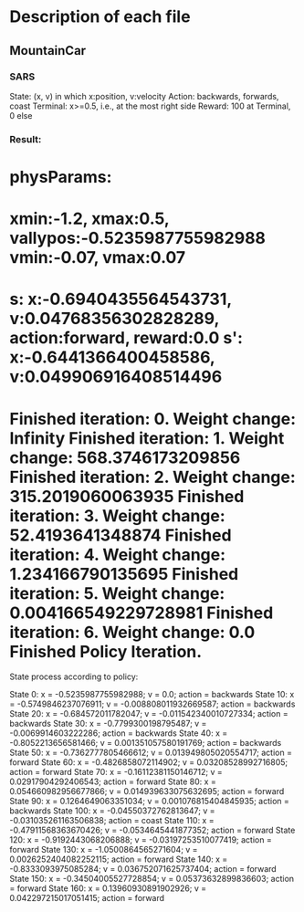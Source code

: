 # Description of each file

## MountainCar

### SARS
State: (x, v) in which x:position, v:velocity
Action: backwards, forwards, coast
Terminal: x>=0.5, i.e., at the most right side
Reward: 100 at Terminal, 0 else

### Result:
physParams:
===========================
xmin:-1.2, xmax:0.5, vallypos:-0.5235987755982988
vmin:-0.07, vmax:0.07
===========================
s: x:-0.6940435564543731, v:0.04768356302828289, action:forward, reward:0.0
s': x:-0.6441366400458586, v:0.049906916408514496
===========================
Finished iteration: 0. Weight change: Infinity
Finished iteration: 1. Weight change: 568.3746173209856
Finished iteration: 2. Weight change: 315.2019060063935
Finished iteration: 3. Weight change: 52.4193641348874
Finished iteration: 4. Weight change: 1.234166790135695
Finished iteration: 5. Weight change: 0.004166549229728981
Finished iteration: 6. Weight change: 0.0
Finished Policy Iteration.
===========================
State process according to policy:

State 0:	x = -0.5235987755982988;	v = 0.0;	action = backwards
State 10:	x = -0.5749846237076911;	v = -0.008808011932669587;	action = backwards
State 20:	x = -0.684572011782047;	v = -0.011542340010727334;	action = backwards
State 30:	x = -0.7799300198795487;	v = -0.0069914603222286;	action = backwards
State 40:	x = -0.8052213656581466;	v = 0.001351057580191769;	action = backwards
State 50:	x = -0.7362777805466612;	v = 0.013949805020554717;	action = forward
State 60:	x = -0.4826858072114902;	v = 0.03208528992716805;	action = forward
State 70:	x = -0.16112381150146712;	v = 0.02917904292406543;	action = forward
State 80:	x = 0.054660982956677866;	v = 0.014939633075632695;	action = forward
State 90:	x = 0.1264649063351034;	v = 0.001076815404845935;	action = backwards
State 100:	x = -0.04550372762813647;	v = -0.031035261163506838;	action = coast
State 110:	x = -0.47911568363670426;	v = -0.0534645441877352;	action = forward
State 120:	x = -0.9192443068206888;	v = -0.03197253510077419;	action = forward
State 130:	x = -1.0500864565271604;	v = 0.0026252404082252115;	action = forward
State 140:	x = -0.8333093975085284;	v = 0.036752071625737404;	action = forward
State 150:	x = -0.34504005527728854;	v = 0.05373632899836603;	action = forward
State 160:	x = 0.13960930891902926;	v = 0.042297215017051415;	action = forward


## 
